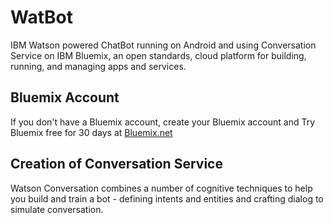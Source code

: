 # WatBot
IBM Watson powered ChatBot running on Android and using Conversation Service on IBM Bluemix, an open standards, cloud platform for building, running, and managing apps and services.

## Bluemix Account 
If you don't have a Bluemix account, create your Bluemix account and Try Bluemix free for 30 days at [Bluemix.net](https://Bluemix.net)

## Creation of Conversation Service

Watson Conversation combines a number of cognitive techniques to help you build and train a bot - defining intents and entities and crafting dialog to simulate conversation.

